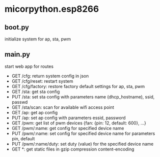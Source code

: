 # micorpython.esp8266

## boot.py
initialize system for ap, sta, pwm

## main.py
start web app for routes
- GET /cfg: return system config in json
- GET /cfg/reset: restart system
- GET /cfg/factory: restore factory default settings for ap, sta, pwm
- GET /sta: get sta config
- PUT /sta: set sta config with parameters name (dhcp_hostname), ssid, passwd 
- GET /sta/scan: scan for available wifi access point
- GET /ap: get ap config
- PUT /ap: set ap config with parameters essid, password
- GET /pwm: get list of pwm devices {fan: {pin: 12, default: 600}, ...}
- GET /pwm/:name: get config for specified device name
- PUT /pwm/:name: set config for specified device name for parameters pin, default
- PUT /pwm/:name/duty: set duty (value) for the specified device name
- GET *: get static files in gzip compression content-encoding

